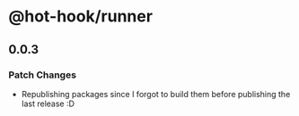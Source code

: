 # @hot-hook/runner

## 0.0.3

### Patch Changes

- Republishing packages since I forgot to build them before publishing the last release :D

